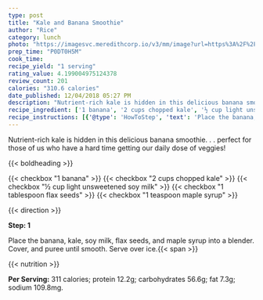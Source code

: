 ```yaml
---
type: post
title: "Kale and Banana Smoothie"
author: "Rice"
category: lunch
photo: "https://imagesvc.meredithcorp.io/v3/mm/image?url=https%3A%2F%2Fimages.media-allrecipes.com%2Fuserphotos%2F1069114.jpg"
prep_time: "P0DT0H5M"
cook_time: 
recipe_yield: "1 serving"
rating_value: 4.199004975124378
review_count: 201
calories: "310.6 calories"
date_published: 12/04/2018 05:27 PM
description: "Nutrient-rich kale is hidden in this delicious banana smoothie. . . perfect for those of us who have a hard time getting our daily dose of veggies!"
recipe_ingredient: ['1 banana', '2 cups chopped kale', '½ cup light unsweetened soy milk', '1 tablespoon flax seeds', '1 teaspoon maple syrup']
recipe_instructions: [{'@type': 'HowToStep', 'text': 'Place the banana, kale, soy milk, flax seeds, and maple syrup into a blender. Cover, and puree until smooth. Serve over ice.\n'}]
---
```


Nutrient-rich kale is hidden in this delicious banana smoothie. . . perfect for those of us who have a hard time getting our daily dose of veggies! 

{{< boldheading >}}

{{< checkbox "1  banana" >}}
{{< checkbox "2 cups chopped kale" >}}
{{< checkbox "½ cup light unsweetened soy milk" >}}
{{< checkbox "1 tablespoon flax seeds" >}}
{{< checkbox "1 teaspoon maple syrup" >}}


{{< direction >}}

**Step: 1**

Place the banana, kale, soy milk, flax seeds, and maple syrup into a blender. Cover, and puree until smooth. Serve over ice.{{< span >}}

{{< nutrition >}}

**Per Serving:** 311 calories; protein 12.2g; carbohydrates 56.6g; fat 7.3g; sodium 109.8mg.